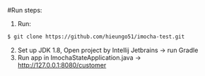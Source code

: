#Run steps:
1. Run:
```sh 
$ git clone https://github.com/hieungo51/imocha-test.git
```
2. Set up JDK 1.8, Open project by Intellij Jetbrains -> run Gradle
3. Run app in ImochaStateApplication.java -> http://127.0.0.1:8080/customer

